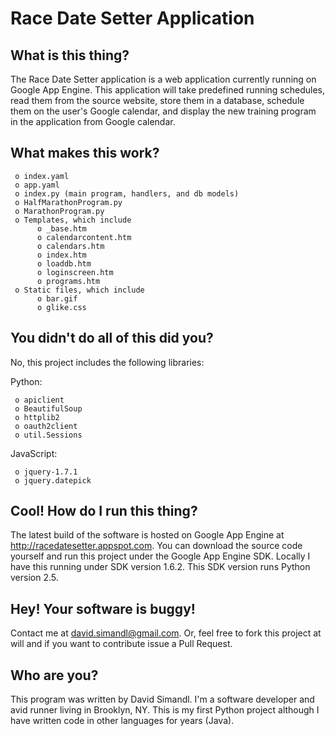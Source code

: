 # Race Date Setter Application

What is this thing?
-------------------

The Race Date Setter application is a web application currently running on Google App Engine.  This application will take predefined running schedules, read them from the source website, store them in a database, schedule them on the user's Google calendar, and display the new training program in the application from Google calendar.

What makes this work?
---------------------

     o index.yaml
     o app.yaml
     o index.py (main program, handlers, and db models)
     o HalfMarathonProgram.py
     o MarathonProgram.py
     o Templates, which include
          o _base.htm
          o calendarcontent.htm
          o calendars.htm
          o index.htm
          o loaddb.htm
          o loginscreen.htm
          o programs.htm
     o Static files, which include
          o bar.gif
          o glike.css

You didn't do all of this did you?
----------------------------------

No, this project includes the following libraries:

Python:

     o apiclient
     o BeautifulSoup
     o httplib2
     o oauth2client
     o util.Sessions

JavaScript:

     o jquery-1.7.1
     o jquery.datepick

Cool! How do I run this thing?
-------------------------------

The latest build of the software is hosted on Google App Engine at http://racedatesetter.appspot.com.  You can download the source code yourself and run this project under the Google App Engine SDK.  Locally I have this running under SDK version 1.6.2.  This SDK version runs Python version 2.5.


Hey! Your software is buggy!
---------------------------

Contact me at david.simandl@gmail.com.  Or, feel free to fork this project at will and if you want to contribute issue a Pull Request.

Who are you?
-------------------------

This program was written by David Simandl.  I'm a software developer and avid runner living in Brooklyn, NY.  This is my first Python project although I have written code in other languages for years (Java).
